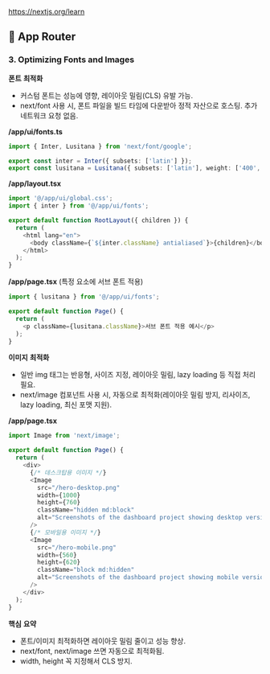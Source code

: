 <https://nextjs.org/learn>

## 📗 App Router
### 3. Optimizing Fonts and Images

**폰트** **최적화** 
- 커스텀 폰트는 성능에 영향, 레이아웃 밀림(CLS) 유발 가능.
- next/font 사용 시, 폰트 파일을 빌드 타임에 다운받아 정적 자산으로 호스팅. 추가 네트워크 요청 없음.

**/app/ui/fonts.ts**
```ts
import { Inter, Lusitana } from 'next/font/google';

export const inter = Inter({ subsets: ['latin'] });
export const lusitana = Lusitana({ subsets: ['latin'], weight: ['400', '700'] });
```

**/app/layout.tsx**
```ts
import '@/app/ui/global.css';
import { inter } from '@/app/ui/fonts';

export default function RootLayout({ children }) {
  return (
    <html lang="en">
      <body className={`${inter.className} antialiased`}>{children}</body>
    </html>
  );
}
```

**/app/page.tsx** (특정 요소에 서브 폰트 적용)
```ts
import { lusitana } from '@/app/ui/fonts';

export default function Page() {
  return (
    <p className={lusitana.className}>서브 폰트 적용 예시</p>
  );
}
```

**이미지** **최적화** 
- 일반 img 태그는 반응형, 사이즈 지정, 레이아웃 밀림, lazy loading 등 직접 처리 필요.
- next/image 컴포넌트 사용 시, 자동으로 최적화(레이아웃 밀림 방지, 리사이즈, lazy loading, 최신 포맷 지원).

**/app/page.tsx**
```ts
import Image from 'next/image';

export default function Page() {
  return (
    <div>
      {/* 데스크탑용 이미지 */}
      <Image
        src="/hero-desktop.png"
        width={1000}
        height={760}
        className="hidden md:block"
        alt="Screenshots of the dashboard project showing desktop version"
      />
      {/* 모바일용 이미지 */}
      <Image
        src="/hero-mobile.png"
        width={560}
        height={620}
        className="block md:hidden"
        alt="Screenshots of the dashboard project showing mobile version"
      />
    </div>
  );
}
```

**핵심** **요약** 
- 폰트/이미지 최적화하면 레이아웃 밀림 줄이고 성능 향상.
- next/font, next/image 쓰면 자동으로 최적화됨.
- width, height 꼭 지정해서 CLS 방지.

